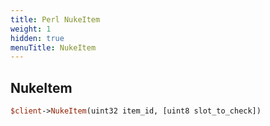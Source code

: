 ```yaml
---
title: Perl NukeItem
weight: 1
hidden: true
menuTitle: NukeItem
---
```

## NukeItem
```perl
$client->NukeItem(uint32 item_id, [uint8 slot_to_check])
```